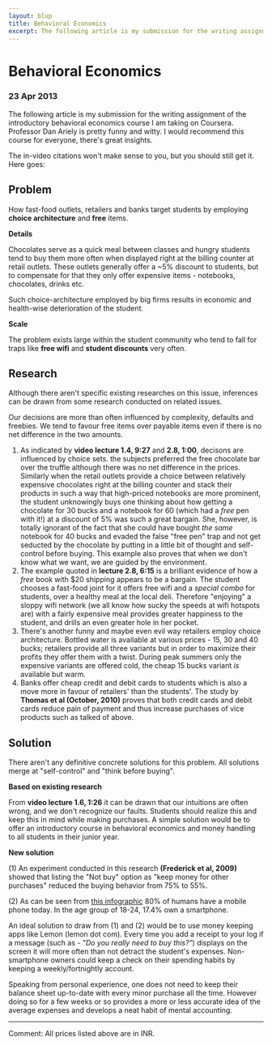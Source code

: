 ```yaml
---
layout: blup
title: Behavioral Economics 
excerpt: The following article is my submission for the writing assignment of the introductory behavioral economics course ...
---
```

# Behavioral Economics

### 23 Apr 2013

The following article is my submission for the writing assignment of the introductory behavioral economics course I am taking on Coursera. Professor Dan Ariely is pretty funny and witty. I would recommend this course for everyone, there's great insights.

The in-video citations won't make sense to you, but you should still get it. Here goes:

## Problem

How fast-food outlets, retailers and banks target students by employing **choice architecture** and **free** items.

**Details**

Chocolates serve as a quick meal between classes and hungry students tend to buy them more often when displayed right at the billing counter at retail outlets. These outlets generally offer a ~5% discount to students, but to compensate for that they only offer expensive items - notebooks, chocolates, drinks etc.

Such choice-architecture employed by big firms results in economic and health-wise deterioration of the student.

**Scale**

The problem exists large within the student community who tend to fall for traps like **free wifi** and **student discounts** very often.

## Research

Although there aren't specific existing researches on this issue, inferences can be drawn from some research conducted on related issues.

Our decisions are more than often influenced by complexity, defaults and freebies. We tend to favour free items over payable items even if there is no net difference in the two amounts.

1. As indicated by **video lecture 1.4, 9:27** and **2.8, 1:00**, decisons are influenced by choice sets. the subjects preferred the free chocolate bar over the truffle although there was no net difference in the prices. Similarly when the retail outlets provide a choice between relatively expensive chocolates right at the billing counter and stack their products in such a way that high-priced notebooks are more prominent, the student unknowingly buys one thinking about how getting a chocolate for 30 bucks and a notebook for 60 (which had a _free_ pen with it!) at a discount of 5% was such a great bargain. She, however, is totally ignorant of the fact that she could have bought _the same_ notebook for 40 bucks and evaded the false "free pen" trap and not get seducted by the chocolate by putting in a little bit of thought and self-control before buying. This example also proves that when we don't know what we want, we are guided by the environment.
2. The example quoted in **lecture 2.8, 6:15** is a brilliant evidence of how a _free_ book with $20 shipping appears to be a bargain. The student chooses a fast-food joint for it offers free wifi and a _special combo_ for students, over a healthy meal at the local deli. Therefore "enjoying" a sloppy wifi network (we all know how sucky the speeds at wifi hotspots are) with a fairly expensive meal provides greater happiness to the student, and drills an even greater hole in her pocket.
3. There's another funny and maybe even evil way retailers employ choice architecture. Bottled water is available at various prices - 15, 30 and 40 bucks; retailers provide all three variants but in order to maximize their profits they offer them with a twist. During peak summers only the expensive variants are offered cold, the cheap 15 bucks variant _is_ available but warm.
4. Banks offer cheap credit and debit cards to students which is also a move more in favour of retailers' than the students'. The study by **Thomas et al (October, 2010)** proves that both credit cards and debit cards reduce pain of payment and thus increase purchases of vice products such as talked of above.

## Solution

There aren't any definitive concrete solutions for this problem. All solutions merge at "self-control" and "think before buying".

**Based on existing research**

From **video lecture 1.6, 1:26** it can be drawn that our intuitions are often wrong, and we don't recognize our faults. Students should realize this and keep this in mind while making purchases. A simple solution would be to offer an introductory course in behavioral economics and money handling to all students in their junior year.

**New solution**

(1) An experiment conducted in this research **(Frederick et al, 2009)** showed that listing the "Not buy" option as "keep money for other purchases" reduced the buying behavior from 75% to 55%.

(2) As can be seen from [this infographic](http://goo.gl/SFcIg) 80% of humans have a mobile phone today. In the age group of 18-24, 17.4% own a smartphone.

An ideal solution to draw from (1) and (2) would be to use money keeping apps like Lemon (lemon dot com). Every time you add a receipt to your log if a message (such as - _"Do you really need to buy this?"_) displays on the screen it will more often than not detract the student's expenses. Non-smartphone owners could keep a check on their spending habits by keeping a weekly/fortnightly account.

Speaking from personal experience, one does not need to keep their balance sheet up-to-date with every minor purchase all the time. However doing so for a few weeks or so provides a more or less accurate idea of the average expenses and develops a neat habit of mental accounting.

---------
Comment: All prices listed above are in INR.
